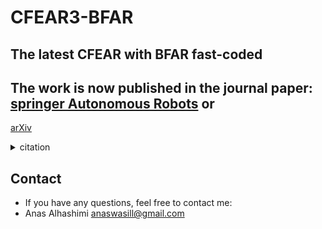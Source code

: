 # CFEAR3-BFAR
## The latest CFEAR with BFAR fast-coded
## The work is now published in the journal paper: [springer Autonomous Robots]([https://ieeexplore.ieee.org/document/9969174](https://link.springer.com/article/10.1007/s10514-024-10176-2)) or
[arXiv]([https://arxiv.org/abs/2211.02445](https://arxiv.org/abs/2109.09669))

<details>
<summary>citation</summary>
 
```
@article{alhashimi2024bfar,
  title={BFAR: improving radar odometry estimation using a bounded false alarm rate detector},
  author={Alhashimi, Anas and Adolfsson, Daniel and Andreasson, Henrik and Lilienthal, Achim and Magnusson, Martin},
  journal={Autonomous Robots},
  volume={48},
  number={8},
  pages={1--16},
  year={2024},
  publisher={Springer}
}
```
</details> 

## Contact
* If you have any questions, feel free to contact me:
* Anas Alhashimi anaswasill@gmail.com
